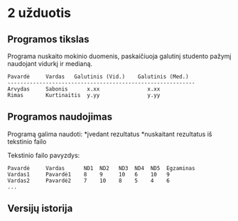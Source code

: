# 2 užduotis
## Programos tikslas
Programa nuskaito mokinio duomenis, paskaičiuoja galutinį studento pažymį naudojant vidurkį ir medianą.
```shell
Pavardė     Vardas   Galutinis (Vid.)    Galutinis (Med.)
-----------------------------------------------------------
Arvydas     Sabonis      x.xx               x.xx
Rimas       Kurtinaitis  y.yy               y.yy
```
## Programos naudojimas
Programą galima naudoti:
*įvedant rezultatus
*nuskaitant rezultatus iš tekstinio failo

Tekstinio failo pavyzdys:
```shell
Pavardė     Vardas      ND1  ND2   ND3  ND4  ND5  Egzaminas
Vardas1     Pavardė1    8    9     10   6    10   9
Vardas2     Pavardė2    7    10    8    5    4    6
...
```
## Versijų istorija
